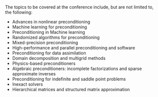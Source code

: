 The topics to be covered at the conference include, but are not limited to, the following:

- Advances in nonlinear preconditioning
- Machine learning for preconditioning
- Preconditioning in Machine learning
- Randomized algorithms for preconditioning
- Mixed-precision preconditioning
- High-performance and parallel preconditioning and software
- Preconditioning for data assimilation
- Domain decomposition and multigrid methods
- Physics-based preconditioners
- Algebraic preconditioners: incomplete factorizations and sparse approximate inverses
- Preconditioning for indefinite and saddle point problems
- Inexact solvers
- Hierarchical matrices and structured matrix approximation